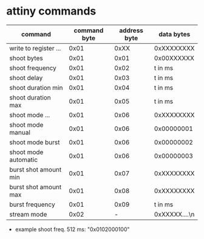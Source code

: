 # attiny commands
| command		| command byte	| address byte	| data bytes	|
| ---------------------	| -------------	| ------------- | ------------- |
| write to register ...	| 0x01		| 0xXX		| 0xXXXXXXXX	|
| shoot bytes		| 0x01		| 0x01		| 0x00XXXXXX	|
| shoot frequency	| 0x01		| 0x02		| t in ms	|
| shoot delay		| 0x01		| 0x03		| t in ms	|
| shoot duration min	| 0x01		| 0x04		| t in ms	|
| shoot duration max	| 0x01		| 0x05		| t in ms	|
| shoot mode ...	| 0x01		| 0x06		| 0xXXXXXXXX	|
| shoot mode manual	| 0x01		| 0x06		| 0x00000001	|
| shoot mode burst	| 0x01		| 0x06		| 0x00000002	|
| shoot mode automatic 	| 0x01		| 0x06		| 0x00000003	|
| burst shot amount min	| 0x01		| 0x07		| 0xXXXXXXXX	|
| burst shot amount max | 0x01		| 0x08		| 0xXXXXXXXX	|
| burst frequency	| 0x01		| 0x09		| t in ms	|
| stream mode		| 0x02		| -		| 0xXXXXX....\n	|

* example shoot freq. 512 ms: "0x0102000100"
